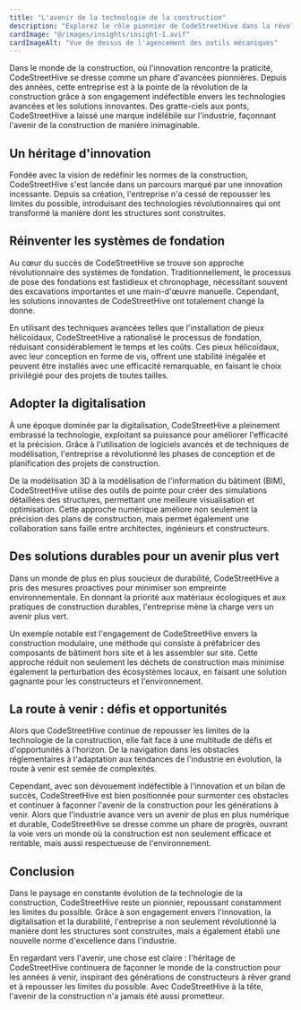 ```yaml
---
title: "L'avenir de la technologie de la construction"
description: "Explorez le rôle pionnier de CodeStreetHive dans la révolution de la construction grâce à des technologies avancées et des solutions innovantes."
cardImage: "@/images/insights/insight-1.avif"
cardImageAlt: "Vue de dessus de l'agencement des outils mécaniques"
---
```


Dans le monde de la construction, où l'innovation rencontre la praticité, CodeStreetHive se dresse comme un phare d'avancées pionnières. Depuis des années, cette entreprise est à la pointe de la révolution de la construction grâce à son engagement indéfectible envers les technologies avancées et les solutions innovantes. Des gratte-ciels aux ponts, CodeStreetHive a laissé une marque indélébile sur l'industrie, façonnant l'avenir de la construction de manière inimaginable.

## Un héritage d'innovation

Fondée avec la vision de redéfinir les normes de la construction, CodeStreetHive s'est lancée dans un parcours marqué par une innovation incessante. Depuis sa création, l'entreprise n'a cessé de repousser les limites du possible, introduisant des technologies révolutionnaires qui ont transformé la manière dont les structures sont construites.

## Réinventer les systèmes de fondation

Au cœur du succès de CodeStreetHive se trouve son approche révolutionnaire des systèmes de fondation. Traditionnellement, le processus de pose des fondations est fastidieux et chronophage, nécessitant souvent des excavations importantes et une main-d'œuvre manuelle. Cependant, les solutions innovantes de CodeStreetHive ont totalement changé la donne.

En utilisant des techniques avancées telles que l'installation de pieux hélicoïdaux, CodeStreetHive a rationalisé le processus de fondation, réduisant considérablement le temps et les coûts. Ces pieux hélicoïdaux, avec leur conception en forme de vis, offrent une stabilité inégalée et peuvent être installés avec une efficacité remarquable, en faisant le choix privilégié pour des projets de toutes tailles.

## Adopter la digitalisation

À une époque dominée par la digitalisation, CodeStreetHive a pleinement embrassé la technologie, exploitant sa puissance pour améliorer l'efficacité et la précision. Grâce à l'utilisation de logiciels avancés et de techniques de modélisation, l'entreprise a révolutionné les phases de conception et de planification des projets de construction.

De la modélisation 3D à la modélisation de l'information du bâtiment (BIM), CodeStreetHive utilise des outils de pointe pour créer des simulations détaillées des structures, permettant une meilleure visualisation et optimisation. Cette approche numérique améliore non seulement la précision des plans de construction, mais permet également une collaboration sans faille entre architectes, ingénieurs et constructeurs.

## Des solutions durables pour un avenir plus vert

Dans un monde de plus en plus soucieux de durabilité, CodeStreetHive a pris des mesures proactives pour minimiser son empreinte environnementale. En donnant la priorité aux matériaux écologiques et aux pratiques de construction durables, l'entreprise mène la charge vers un avenir plus vert.

Un exemple notable est l'engagement de CodeStreetHive envers la construction modulaire, une méthode qui consiste à préfabricer des composants de bâtiment hors site et à les assembler sur site. Cette approche réduit non seulement les déchets de construction mais minimise également la perturbation des écosystèmes locaux, en faisant une solution gagnante pour les constructeurs et l'environnement.

## La route à venir : défis et opportunités

Alors que CodeStreetHive continue de repousser les limites de la technologie de la construction, elle fait face à une multitude de défis et d'opportunités à l'horizon. De la navigation dans les obstacles réglementaires à l'adaptation aux tendances de l'industrie en évolution, la route à venir est semée de complexités.

Cependant, avec son dévouement indéfectible à l'innovation et un bilan de succès, CodeStreetHive est bien positionnée pour surmonter ces obstacles et continuer à façonner l'avenir de la construction pour les générations à venir. Alors que l'industrie avance vers un avenir de plus en plus numérique et durable, CodeStreetHive se dresse comme un phare de progrès, ouvrant la voie vers un monde où la construction est non seulement efficace et rentable, mais aussi respectueuse de l'environnement.

## Conclusion

Dans le paysage en constante évolution de la technologie de la construction, CodeStreetHive reste un pionnier, repoussant constamment les limites du possible. Grâce à son engagement envers l'innovation, la digitalisation et la durabilité, l'entreprise a non seulement révolutionné la manière dont les structures sont construites, mais a également établi une nouvelle norme d'excellence dans l'industrie.

En regardant vers l'avenir, une chose est claire : l'héritage de CodeStreetHive continuera de façonner le monde de la construction pour les années à venir, inspirant des générations de constructeurs à rêver grand et à repousser les limites du possible. Avec CodeStreetHive à la tête, l'avenir de la construction n'a jamais été aussi prometteur.

